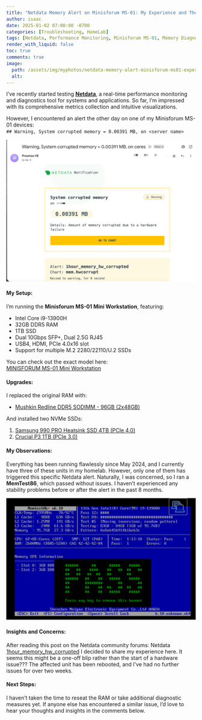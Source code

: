 ```yaml
---
title: "Netdata Memory Alert on Minisforum MS-01: My Experience and Thoughts"
author: isaac
date: 2025-01-02 07:00:00 -0700
categories: [Troubleshooting, HomeLab]
tags: [Netdata, Performance Monitoring, Minisforum MS-01, Memory Diagnostics, RAM Issues, Homelab Hardware]
render_with_liquid: false
toc: true
comments: true
image:
  path: /assets/img/myphotos/netdata-memory-alert-minisforum-ms01-experience-thoughts/RAM_ERROR.png
  alt: 
---
```



I’ve recently started testing [**Netdata**](https://www.netdata.cloud/), a real-time performance monitoring and diagnostics tool for systems and applications. So far, I’m impressed with its comprehensive metrics collection and intuitive visualizations.

However, I encountered an alert the other day on one of my Minisforum MS-01 devices:  
`## Warning, System corrupted memory = 0.00391 MB, on <server name>`

![Warning, System corrupted memory](/assets/img/myphotos/netdata-memory-alert-minisforum-ms01-experience-thoughts/email_alert.png)

#### My Setup:

I’m running the **Minisforum MS-01 Mini Workstation**, featuring:

- Intel Core i9-13900H
- 32GB DDR5 RAM
- 1TB SSD
- Dual 10Gbps SFP+, Dual 2.5G RJ45
- USB4, HDMI, PCIe 4.0x16 slot
- Support for multiple M.2 2280/22110/U.2 SSDs

You can check out the exact model here:  
[MINISFORUM MS-01 Mini Workstation](https://amzn.to/404sQDx)

#### Upgrades:

I replaced the original RAM with:

- [Mushkin Redline DDR5 SODIMM - 96GB (2x48GB)](https://amzn.to/3BU1PdN)

And installed two NVMe SSDs:

1. [Samsung 990 PRO Heatsink SSD 4TB (PCIe 4.0)](https://amzn.to/4gQqXBi)
2. [Crucial P3 1TB (PCIe 3.0)](https://amzn.to/3Pn1cwo)

#### My Observations:

Everything has been running flawlessly since May 2024, and I currently have three of these units in my homelab. However, only one of them has triggered this specific Netdata alert. Naturally, I was concerned, so I ran a **MemTest86**, which passed without issues. I haven’t experienced any stability problems before or after the alert in the past 8 months.

![Passing MemTest86](/assets/img/myphotos/netdata-memory-alert-minisforum-ms01-experience-thoughts/pass_memtest.png)

#### Insights and Concerns:

After reading this post on the Netdata community forums: Netdata [1hour_memory_hw_corrupted](https://community.netdata.cloud/t/1hour-memory-hw-corrupted/2104) I decided to share my experience here. It seems this might be a one-off blip rather than the start of a hardware issue??? The affected unit has been rebooted, and I’ve had no further issues for over two weeks.

#### Next Steps:

I haven’t taken the time to reseat the RAM or take additional diagnostic measures yet. If anyone else has encountered a similar issue, I’d love to hear your thoughts and insights in the comments below.